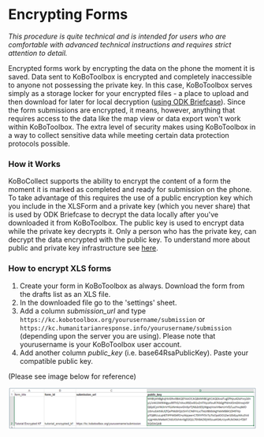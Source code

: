 # Encrypting Forms

_This procedure is quite technical and is intended for users who are comfortable with advanced technical instructions and requires strict attention to detail._ 

Encrypted forms work by encrypting the data on the phone the moment it is saved. Data sent to KoBoToolbox is encrypted and completely inaccessible to anyone not possessing the private key. In this case, KoBoToolbox serves simply as a storage locker for your encrypted files - a place to upload and then download for later for local decryption ([using ODK Briefcase](http://blog.formhub.org/2013/06/27/formhub-supports-odk-briefcase/)). Since the form submissions are encrypted, it means, however, anything that requires access to the data like the map view or data export won't work within KoBoToolbox. The extra level of security makes using KoBoToolbox in a way to collect sensitive data while meeting certain data protection protocols possible.

### How it Works

KoBoCollect supports the ability to encrypt the content of a form the moment it is marked as completed and ready for submission on the phone. To take advantage of this requires the use of a public encryption key which you include in the XLSForm and a private key (which you never share) that is used by ODK Briefcase to decrypt the data locally after you've downloaded it from KoBoToolbox. The public key is used to encrypt data while the private key decrypts it. Only a person who has the private key, can decrypt the data encrypted with the public key. To understand more about public and private key infrastructure see [here](https://en.wikipedia.org/wiki/Public-key_cryptography).

### How to encrypt XLS forms

1. Create your form in KoBoToolbox as always. Download the form from the drafts list as an XLS file.
2. In the downloaded file go to the 'settings' sheet.
3. Add a column _submission_url_ and type `https://kc.kobotoolbox.org/yourusername/submission` or `https://kc.humanitarianresponse.info/yourusername/submission` (depending upon the server you are using). Please note that yourusername is your KoBoToolbox user account. 
4. Add another column _public_key_ (i.e. base64RsaPublicKey). Paste your compatible public key. 

(Please see image below for reference)

![image](/source/images/encrypting_forms/column.png)
